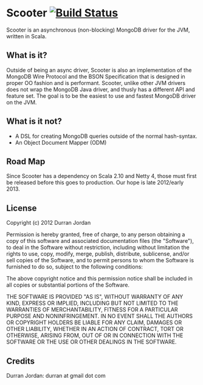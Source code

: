 Scooter [![Build Status](https://secure.travis-ci.org/mongoid/scooter.png?branch=master&.png)](http://travis-ci.org/mongoid/scooter)
=======

Scooter is an asynchronous (non-blocking) MongoDB driver for the JVM,
written in Scala.

What is it?
-----------
Outside of being an async driver, Scooter is also an implementation of
the MongoDB Wire Protocol and the BSON Specification that is designed in
proper OO fashion and is performant. Scooter, unlike other JVM drivers
does not wrap the MongoDB Java driver, and thusly has a different API and
feature set. The goal is to be the easiest to use and fastest MongoDB
driver on the JVM.

What is it not?
---------------
- A DSL for creating MongoDB queries outside of the normal hash-syntax.
- An Object Document Mapper (ODM)

Road Map
--------
Since Scooter has a dependency on Scala 2.10 and Netty 4, those must first
be released before this goes to production. Our hope is late 2012/early 2013.

License
-------

Copyright (c) 2012 Durran Jordan

Permission is hereby granted, free of charge, to any person obtaining
a copy of this software and associated documentation files (the
"Software"), to deal in the Software without restriction, including
without limitation the rights to use, copy, modify, merge, publish,
distribute, sublicense, and/or sell copies of the Software, and to
permit persons to whom the Software is furnished to do so, subject to
the following conditions:

The above copyright notice and this permission notice shall be
included in all copies or substantial portions of the Software.

THE SOFTWARE IS PROVIDED "AS IS", WITHOUT WARRANTY OF ANY KIND,
EXPRESS OR IMPLIED, INCLUDING BUT NOT LIMITED TO THE WARRANTIES OF
MERCHANTABILITY, FITNESS FOR A PARTICULAR PURPOSE AND
NONINFRINGEMENT. IN NO EVENT SHALL THE AUTHORS OR COPYRIGHT HOLDERS BE
LIABLE FOR ANY CLAIM, DAMAGES OR OTHER LIABILITY, WHETHER IN AN ACTION
OF CONTRACT, TORT OR OTHERWISE, ARISING FROM, OUT OF OR IN CONNECTION
WITH THE SOFTWARE OR THE USE OR OTHER DEALINGS IN THE SOFTWARE.

Credits
-------

Durran Jordan: durran at gmail dot com
